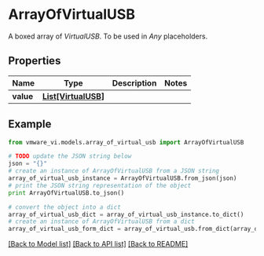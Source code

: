 # ArrayOfVirtualUSB

A boxed array of *VirtualUSB*. To be used in *Any* placeholders. 

## Properties
Name | Type | Description | Notes
------------ | ------------- | ------------- | -------------
**value** | [**List[VirtualUSB]**](VirtualUSB.md) |  | 

## Example

```python
from vmware_vi.models.array_of_virtual_usb import ArrayOfVirtualUSB

# TODO update the JSON string below
json = "{}"
# create an instance of ArrayOfVirtualUSB from a JSON string
array_of_virtual_usb_instance = ArrayOfVirtualUSB.from_json(json)
# print the JSON string representation of the object
print ArrayOfVirtualUSB.to_json()

# convert the object into a dict
array_of_virtual_usb_dict = array_of_virtual_usb_instance.to_dict()
# create an instance of ArrayOfVirtualUSB from a dict
array_of_virtual_usb_form_dict = array_of_virtual_usb.from_dict(array_of_virtual_usb_dict)
```
[[Back to Model list]](../README.md#documentation-for-models) [[Back to API list]](../README.md#documentation-for-api-endpoints) [[Back to README]](../README.md)


